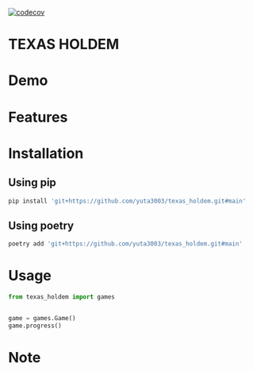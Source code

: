 [![codecov](https://codecov.io/gh/yuta3003/texas_holdem/branch/develop/graph/badge.svg?token=SHA0CVI14C)](https://codecov.io/gh/yuta3003/texas_holdem)

# TEXAS HOLDEM

# Demo
# Features

# Installation
## Using pip
```bash
pip install 'git+https://github.com/yuta3003/texas_holdem.git#main'
```

## Using poetry
```bash
poetry add 'git+https://github.com/yuta3003/texas_holdem.git#main'
```

# Usage
```python
from texas_holdem import games


game = games.Game()
game.progress()
```

# Note
